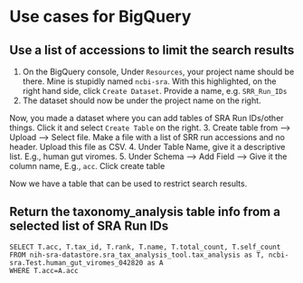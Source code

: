 # Use cases for BigQuery

## Use a list of accessions to limit the search results
1. On the BigQuery console, Under `Resources`, your project name should be there. Mine is stupidly named `ncbi-sra`. With this highlighted, on the right hand side, click `Create Dataset`. Provide a name, e.g. `SRR_Run_IDs`
2. The dataset should now be under the project name on the right. 

Now, you made a dataset where you can add tables of SRA Run IDs/other things. Click it and select `Create Table` on the right.
3. Create table from --> Upload --> Select file. Make a file with a list of SRR run accessions and no header. Upload this file as CSV.
4. Under Table Name, give it a descriptive list. E.g., human gut viromes.
5. Under Schema --> Add Field --> Give it the column name, E.g., `acc`. Click create table

Now we have a table that can be used to restrict search results. 

## Return the taxonomy_analysis table info from a selected list of SRA Run IDs
```
SELECT T.acc, T.tax_id, T.rank, T.name, T.total_count, T.self_count
FROM nih-sra-datastore.sra_tax_analysis_tool.tax_analysis as T, ncbi-sra.Test.human_gut_viromes_042820 as A
WHERE T.acc=A.acc
```
